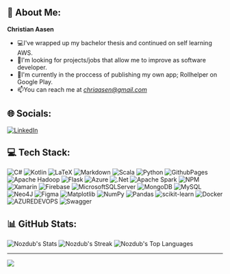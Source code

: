 ## 💫 About Me:
**Christian Aasen**<br>
- 💻I've wrapped up my bachelor thesis and continued on self learning AWS.<br>
- 🔎I'm looking for projects/jobs that allow me to improve as software developer.<br>
- 📙I'm currently in the proccess of publishing my own app; Rollhelper on Google Play. <br>
- 📫You can reach me at *chriaasen@gmail.com*


## 🌐 Socials:
[![LinkedIn](https://img.shields.io/badge/LinkedIn-%230077B5.svg?logo=linkedin&logoColor=white)](https://linkedin.com/in/christian-aasen-458a2a2b3) 


## 💻 Tech Stack:
![C#](https://img.shields.io/badge/c%23-%23239120.svg?style=for-the-badge&logo=csharp&logoColor=white) ![Kotlin](https://img.shields.io/badge/kotlin-%237F52FF.svg?style=for-the-badge&logo=kotlin&logoColor=white) ![LaTeX](https://img.shields.io/badge/latex-%23008080.svg?style=for-the-badge&logo=latex&logoColor=white) ![Markdown](https://img.shields.io/badge/markdown-%23000000.svg?style=for-the-badge&logo=markdown&logoColor=white) ![Scala](https://img.shields.io/badge/scala-%23DC322F.svg?style=for-the-badge&logo=scala&logoColor=white) ![Python](https://img.shields.io/badge/python-3670A0?style=for-the-badge&logo=python&logoColor=ffdd54)  ![GithubPages](https://img.shields.io/badge/github%20pages-121013?style=for-the-badge&logo=github&logoColor=white) ![Apache Hadoop](https://img.shields.io/badge/Apache%20Hadoop-66CCFF?style=for-the-badge&logo=apachehadoop&logoColor=black) ![Flask](https://img.shields.io/badge/flask-%23000.svg?style=for-the-badge&logo=flask&logoColor=white)  ![Azure](https://img.shields.io/badge/azure-%230072C6.svg?style=for-the-badge&logo=microsoftazure&logoColor=white) ![.Net](https://img.shields.io/badge/.NET-5C2D91?style=for-the-badge&logo=.net&logoColor=white) ![Apache Spark](https://img.shields.io/badge/Apache%20Spark-FDEE21?style=for-the-badge&logo=apachespark&logoColor=black)  ![NPM](https://img.shields.io/badge/NPM-%23CB3837.svg?style=for-the-badge&logo=npm&logoColor=white) ![Xamarin](https://img.shields.io/badge/Xamarin-3199DC?style=for-the-badge&logo=xamarin&logoColor=white) ![Firebase](https://img.shields.io/badge/Firebase-039BE5?style=for-the-badge&logo=Firebase&logoColor=white) ![MicrosoftSQLServer](https://img.shields.io/badge/Microsoft%20SQL%20Server-CC2927?style=for-the-badge&logo=microsoft%20sql%20server&logoColor=white) ![MongoDB](https://img.shields.io/badge/MongoDB-%234ea94b.svg?style=for-the-badge&logo=mongodb&logoColor=white) ![MySQL](https://img.shields.io/badge/mysql-%2300000f.svg?style=for-the-badge&logo=mysql&logoColor=white) ![Neo4J](https://img.shields.io/badge/Neo4j-008CC1?style=for-the-badge&logo=neo4j&logoColor=white) ![Figma](https://img.shields.io/badge/figma-%23F24E1E.svg?style=for-the-badge&logo=figma&logoColor=white) ![Matplotlib](https://img.shields.io/badge/Matplotlib-%23ffffff.svg?style=for-the-badge&logo=Matplotlib&logoColor=black) ![NumPy](https://img.shields.io/badge/numpy-%23013243.svg?style=for-the-badge&logo=numpy&logoColor=white) ![Pandas](https://img.shields.io/badge/pandas-%23150458.svg?style=for-the-badge&logo=pandas&logoColor=white) ![scikit-learn](https://img.shields.io/badge/scikit--learn-%23F7931E.svg?style=for-the-badge&logo=scikit-learn&logoColor=white) ![Docker](https://img.shields.io/badge/docker-%230db7ed.svg?style=for-the-badge&logo=docker&logoColor=white) ![AZUREDEVOPS](https://img.shields.io/badge/azuredevops-0078D7.svg?style=for-the-badge&logo=azuredevops&logoColor=white&color=%230078D7) ![Swagger](https://img.shields.io/badge/-Swagger-%23Clojure?style=for-the-badge&logo=swagger&logoColor=white)


## 📊 GitHub Stats:
![Nozdub's Stats](https://github-readme-stats.vercel.app/api?username=Nozdub&theme=vue-dark&show_icons=true&hide_border=true&count_private=true)
![Nozdub's Streak](https://github-readme-streak-stats.herokuapp.com/?user=Nozdub&theme=vue-dark&hide_border=true)
![Nozdub's Top Languages](https://github-readme-stats.vercel.app/api/top-langs/?username=Nozdub&theme=vue-dark&show_icons=true&hide_border=true&layout=compact)


---
[![](https://visitcount.itsvg.in/api?id=Nozdub&icon=0&color=0)](https://visitcount.itsvg.in)

<!-- Proudly created with GPRM ( https://gprm.itsvg.in ) -->
